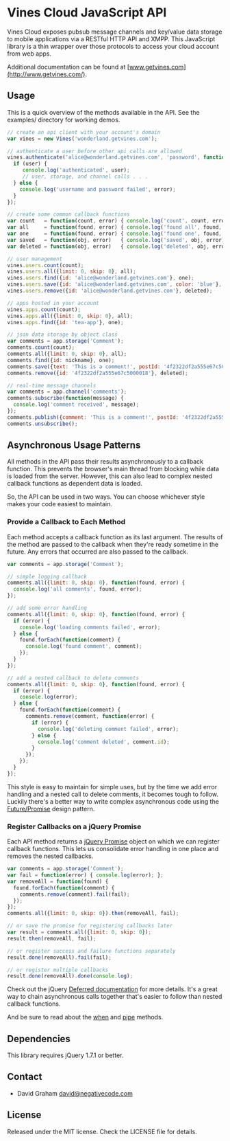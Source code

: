 # Vines Cloud JavaScript API

Vines Cloud exposes pubsub message channels and key/value data storage to mobile applications via a RESTful HTTP API and XMPP. This JavaScript library is a thin wrapper over those protocols to access your cloud account from web apps.

Additional documentation can be found at [www.getvines.com](http://www.getvines.com/).

## Usage

This is a quick overview of the methods available in the API. See the examples/ directory
for working demos.

```js
// create an api client with your account's domain
var vines = new Vines('wonderland.getvines.com');

// authenticate a user before other api calls are allowed
vines.authenticate('alice@wonderland.getvines.com', 'password', function(user, error) {
  if (user) {
     console.log('authenticated', user);
     // user, storage, and channel calls . . .
  } else {
    console.log('username and password failed', error);
  }
});

// create some common callback functions
var count   = function(count, error) { console.log('count', count, error); };
var all     = function(found, error) { console.log('found all', found, error); };
var one     = function(found, error) { console.log('found one', found, error); };
var saved   = function(obj, error)   { console.log('saved', obj, error); };
var deleted = function(obj, error)   { console.log('deleted', obj, error); };

// user management
vines.users.count(count);
vines.users.all({limit: 0, skip: 0}, all);
vines.users.find({id: 'alice@wonderland.getvines.com'}, one);
vines.users.save({id: 'alice@wonderland.getvines.com', color: 'blue'}, saved);
vines.users.remove({id: 'alice@wonderland.getvines.com'}, deleted);

// apps hosted in your account
vines.apps.count(count);
vines.apps.all({limit: 0, skip: 0}, all);
vines.apps.find({id: 'tea-app'}, one);

// json data storage by object class
var comments = app.storage('Comment');
comments.count(count);
comments.all({limit: 0, skip: 0}, all);
comments.find({id: nickname}, one);
comments.save({text: 'This is a comment!', postId: '4f2322df2a555e67c5000017'}, saved);
comments.remove({id: '4f2322df2a555e67c5000018'}, deleted);

// real-time message channels
var comments = app.channel('comments');
comments.subscribe(function(message) {
  console.log('comment received', message);
});
comments.publish({comment: 'This is a comment!', postId: '4f2322df2a555e67c5000017'});
comments.unsubscribe();
```

## Asynchronous Usage Patterns

All methods in the API pass their results asynchronously to a callback function. This prevents the browser's main thread from blocking while data is loaded from the server. However, this can also lead to complex nested callback functions as dependent data is loaded.

So, the API can be used in two ways. You can choose whichever style makes your code easiest to maintain.

### Provide a Callback to Each Method

Each method accepts a callback function as its last argument. The results of the method are passed to the callback when they're ready sometime in the future.  Any errors that occurred are also passed to the callback.

```js
var comments = app.storage('Comment');

// simple logging callback
comments.all({limit: 0, skip: 0}, function(found, error) {
  console.log('all comments', found, error);
});

// add some error handling
comments.all({limit: 0, skip: 0}, function(found, error) {
  if (error) {
    console.log('loading comments failed', error);
  } else {
    found.forEach(function(comment) {
      console.log('found comment', comment);
    });
  }
});

// add a nested callback to delete comments
comments.all({limit: 0, skip: 0}, function(found, error) {
  if (error) {
    console.log(error);
  } else {
    found.forEach(function(comment) {
      comments.remove(comment, function(error) {
        if (error) {
          console.log('deleting comment failed', error);
        } else {
          console.log('comment deleted', comment.id);
        }
      });
    });
  }
});
```

This style is easy to maintain for simple uses, but by the time we add error handling and a nested call to delete comments, it becomes tough to follow. Luckily there's a better way to write complex asynchronous code using the [Future/Promise](http://en.wikipedia.org/wiki/Futures_and_promises) design pattern.

### Register Callbacks on a jQuery Promise

Each API method returns a [jQuery Promise](http://api.jquery.com/Types/#Promise) object on which we can register callback functions. This lets us consolidate error handling in one place and removes the nested callbacks.

```js
var comments = app.storage('Comment');
var fail = function(error) { console.log(error); };
var removeAll = function(found) {
  found.forEach(function(comment) {
    comments.remove(comment).fail(fail);
  });
});
comments.all({limit: 0, skip: 0}).then(removeAll, fail);

// or save the promise for registering callbacks later
var result = comments.all({limit: 0, skip: 0});
result.then(removeAll, fail);

// or register success and failure functions separately
result.done(removeAll).fail(fail);

// or register multiple callbacks
result.done(removeAll).done(console.log);
```

Check out the jQuery [Deferred documentation](http://api.jquery.com/category/deferred-object/) for more details.  It's a great way to chain asynchronous calls together that's easier to follow than nested callback functions.

And be sure to read about the [when](http://api.jquery.com/jQuery.when/) and [pipe](http://api.jquery.com/deferred.pipe/) methods.

## Dependencies

This library requires jQuery 1.7.1 or better.

## Contact

* David Graham <david@negativecode.com>

## License

Released under the MIT license. Check the LICENSE file for details.
